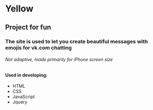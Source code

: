 # Yellow

## Project for fun
### The site is used to let you create beautiful messages with emojis for vk.com chatting
###### Not adaptive, made primarily for iPhone screen size

#### Used in developing:
* HTML
* CSS
* JavaScript
* Jquery
